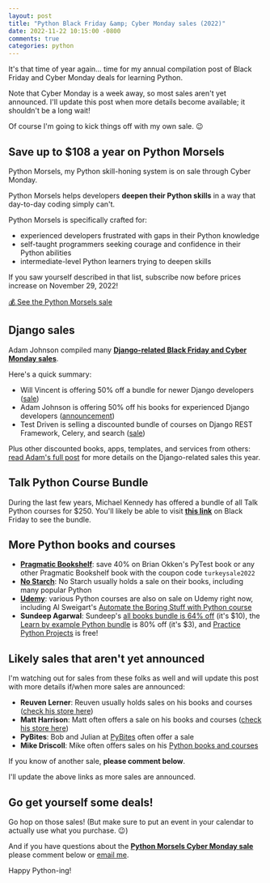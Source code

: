 ```yaml
---
layout: post
title: "Python Black Friday &amp; Cyber Monday sales (2022)"
date: 2022-11-22 10:15:00 -0800
comments: true
categories: python
---
```



It's that time of year again… time for my annual compilation post of Black Friday and Cyber Monday deals for learning Python.

Note that Cyber Monday is a week away, so most sales aren't yet announced. I'll update this post when more details become available; it shouldn't be a long wait!

Of course I'm going to kick things off with my own sale. 😉


## Save up to $108 a year on Python Morsels

Python Morsels, my Python skill-honing system is on sale through Cyber Monday.

Python Morsels helps developers **deepen their Python skills** in a way that day-to-day coding simply can't.

Python Morsels is specifically crafted for:

- experienced developers frustrated with gaps in their Python knowledge
- self-taught programmers seeking courage and confidence in their Python abilities
- intermediate-level Python learners trying to deepen skills

If you saw yourself described in that list, subscribe now before prices increase on November 29, 2022!

<a href="https://trey.io/cyber-monday-sale-2022" class="subscribe-btn form-big">💰 See the Python Morsels sale</a>


## Django sales

Adam Johnson compiled many [**Django-related Black Friday and Cyber Monday sales**][adam post].

Here's a quick summary:

- Will Vincent is offering 50% off a bundle for newer Django developers ([sale](https://wsvincent.gumroad.com/l/bhylo/blackfriday2022))
- Adam Johnson is offering 50% off his books for experienced Django developers ([announcement][adam post])
- Test Driven is selling a discounted bundle of courses on Django REST Framework, Celery, and search ([sale](https://testdriven.io/bundle/django-black-friday/))

Plus other discounted books, apps, templates, and services from others: [read Adam's full post][adam post] for more details on the Django-related sales this year.


## Talk Python Course Bundle

During the last few years, Michael Kennedy has offered a bundle of all Talk Python courses for $250.
You'll likely be able to visit [**this link**](http://talkpython.fm/black-friday) on Black Friday to see the bundle.


## More Python books and courses

- **[Pragmatic Bookshelf][]**: save 40% on Brian Okken's PyTest book or any other Pragmatic Bookshelf book with the coupon code `turkeysale2022`
- **[No Starch][]**: No Starch usually holds a sale on their books, including many popular Python
- **[Udemy][]**: various Python courses are also on sale on Udemy right now, including Al Sweigart's [Automate the Boring Stuff with Python course](https://www.udemy.com/course/automate/)
- **Sundeep Agarwal**: Sundeep's [all books bundle is 64% off](https://learnbyexample.gumroad.com/l/all-books/FestiveOffer) (it's $10), the [Learn by example Python bundle](https://learnbyexample.gumroad.com/l/python-bundle/FestiveOffer) is 80% off (it's $3), and [Practice Python Projects](https://learnbyexample.gumroad.com/l/py_projects/FestiveOffer) is free!


## Likely sales that aren't yet announced

I'm watching out for sales from these folks as well and will update this post with more details if/when more sales are announced:

- **Reuven Lerner**: Reuven usually holds sales on his books and courses ([check his store here][reuven sale])
- **Matt Harrison**: Matt often offers a sale on his books and courses ([check his store here][metasnake])
- **PyBites**: Bob and Julian at [PyBites][] often offer a sale
- **Mike Driscoll**: Mike often offers sales on his [Python books and courses][driscoll]

If you know of another sale, **please comment below**.

I'll update the above links as more sales are announced.


## Go get yourself some deals!

Go hop on those sales! (But make sure to put an event in your calendar to actually use what you purchase. 😉)

And if you have questions about the [**Python Morsels Cyber Monday sale**](https://trey.io/cyber-monday-sale-2022) please comment below or [email me][].

Happy Python-ing!


[adam post]: https://adamj.eu/tech/2022/11/21/django-black-friday-deals-2022/
[reuven sale]: https://store.lerner.co.il
[metasnake]: https://store.metasnake.com
[data school]: https://www.dataschool.io
[pybites]: https://pybit.es
[driscoll]: https://driscollis.gumroad.com
[sundeep]: https://learnbyexample.gumroad.com
[pragmatic bookshelf]: https://pragprog.com/
[email me]: mailto:he&#108;p&#64;&#112;%7&#57;th%6Fnmo&#114;s%6&#53;ls&#46;&#99;&#111;m
[no starch]: https://nostarch.com/catalog/python
[udemy]: https://udemy.com
